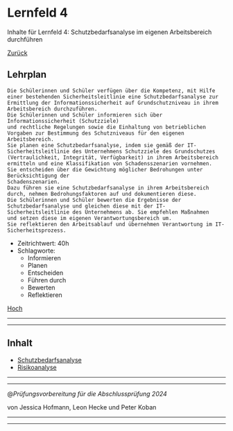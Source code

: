 # Lernfeld 4

Inhalte für Lernfeld 4: Schutzbedarfsanalyse im eigenen Arbeitsbereich durchführen

[Zurück](/README.md)

## Lehrplan

```Text
Die Schülerinnen und Schüler verfügen über die Kompetenz, mit Hilfe einer bestehenden Sicherheitsleitlinie eine Schutzbedarfsanalyse zur Ermittlung der Informationssicherheit auf Grundschutzniveau in ihrem Arbeitsbereich durchzuführen.
Die Schülerinnen und Schüler informieren sich über Informationssicherheit (Schutzziele)
und rechtliche Regelungen sowie die Einhaltung von betrieblichen Vorgaben zur Bestimmung des Schutzniveaus für den eigenen Arbeitsbereich.
Sie planen eine Schutzbedarfsanalyse, indem sie gemäß der IT-Sicherheitsleitlinie des Unternehmens Schutzziele des Grundschutzes (Vertraulichkeit, Integrität, Verfügbarkeit) in ihrem Arbeitsbereich ermitteln und eine Klassifikation von Schadensszenarien vornehmen.
Sie entscheiden über die Gewichtung möglicher Bedrohungen unter Berücksichtigung der
Schadenszenarien.
Dazu führen sie eine Schutzbedarfsanalyse in ihrem Arbeitsbereich durch, nehmen Bedrohungsfaktoren auf und dokumentieren diese.
Die Schülerinnen und Schüler bewerten die Ergebnisse der Schutzbedarfsanalyse und gleichen diese mit der IT-Sicherheitsleitlinie des Unternehmens ab. Sie empfehlen Maßnahmen
und setzen diese im eigenen Verantwortungsbereich um.
Sie reflektieren den Arbeitsablauf und übernehmen Verantwortung im IT-Sicherheitsprozess. 
```

- Zeitrichtwert: 40h
- Schlagworte:
  - Informieren
  - Planen
  - Entscheiden
  - Führen durch
  - Bewerten
  - Reflektieren

[Hoch](#lernfeld-4)

---
---

## Inhalt

- [Schutzbedarfsanalyse](/LF04/pages/schutzbedarfsanalyse.md)
- [Risikoanalyse](/LF04/pages/risikoanalyse.md)

---
---

@_Prüfungsvorbereitung für die Abschlussprüfung 2024_

von Jessica Hofmann, Leon Hecke und Peter Koban

---
---
